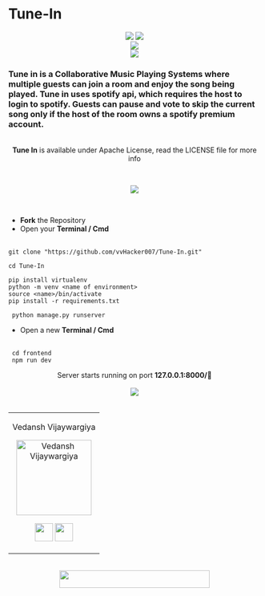 # Tune-In
<div align="center"> 
  <p align='center'> 
   <img src="https://forthebadge.com/images/badges/built-with-love.svg" />
   <img src="https://img.shields.io/badge/-By%20Vedansh%20-blue?style=for-the-badge" /><br>
   <img src="http://ForTheBadge.com/images/badges/made-with-python.svg" />
    <br>
   <img src="https://img.shields.io/badge/License-Apache-yellow.svg?style=for-the-badge" /><br>
  </p>
 </div>
 <h3>Tune in is a Collaborative Music Playing Systems where multiple guests can join a room and enjoy the song being played. Tune in uses spotify api, which requires the host to login to spotify. Guests can pause and vote to skip the current song only if the host of the room owns a spotify premium account.</h3>
 <div align="center">
   <br><strong>Tune In</strong> is available under Apache License, read the LICENSE file for more info
  <p>
  </div><br>
<div align="center">
  <p>    
  <img src="https://img.shields.io/badge/How%20to%20start%20locally%F0%9F%9B%A0%EF%B8%8F-purple?logo=visual-studio-code&style=for-the-badge" /><br>
</div><br>

- **Fork** the Repository
- Open your **Terminal / Cmd**
 <br><br>
 ```
 git clone "https://github.com/vvHacker007/Tune-In.git"
 ```   
 
 ```
 cd Tune-In
 ```
 
 ```
 pip install virtualenv
 python -m venv <name of environment>
 source <name>/bin/activate
 pip install -r requirements.txt
 ```
 
 ```
  python manage.py runserver
 ```
 
 - Open a new **Terminal / Cmd**
 <br><br>
 ```
  cd frontend
  npm run dev
 ```
 
 <div align="center">
  Server starts running on port <strong>127.0.0.1:8000/🚀</strong>
 </div><br>
 
<div align="center">
  <img src="https://img.shields.io/badge/Contributors-black?logo=github&style=for-the-badge" />
 </div>
 
<div align="center">
<br><table>
<tr align="center">
<td>
  
Vedansh Vijaywargiya

<p align="center">
<img src = "https://avatars.githubusercontent.com/vvHacker007" width="150" height="150" alt="Vedansh Vijaywargiya">
</p>
<p align="center">
<a href = "https://github.com/vvHacker007"><img src = "http://www.iconninja.com/files/241/825/211/round-collaboration-social-github-code-circle-network-icon.svg" width="36" height = "36"/></a>
<a href = "https://www.linkedin.com/in/vedansh-vijaywargiya/">
<img src = "http://www.iconninja.com/files/863/607/751/network-linkedin-social-connection-circular-circle-media-icon.svg" width="36" height="36"/>
</a>
</p>
</td>
</table>
</tr><br>
 </table>
 
 <div align="center">
  <img src="https://img.shields.io/badge/Please%20star%20if%20you%20like%20it-gold?logo=Southwest%20Airlines&style=for-the-badge" width="300" height="35"/>
 </div>
 

